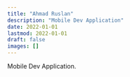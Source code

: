 ```yaml
---
title: "Ahmad Ruslan"
description: "Mobile Dev Application"
date: 2022-01-01
lastmod: 2022-01-01
draft: false
images: []
---
```


Mobile Dev Application.
